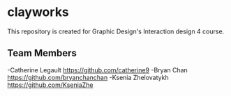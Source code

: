 # clayworks
This repository is created for Graphic Design's Interaction design 4 course.

## Team Members

-Catherine Legault <https://github.com/catherine9>
-Bryan Chan <https://github.com/bryanchanchan>
-Ksenia Zhelovatykh <https://github.com/KseniaZhe>
